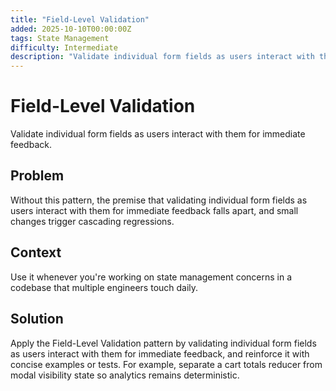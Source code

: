 ```yaml
---
title: "Field-Level Validation"
added: 2025-10-10T00:00:00Z
tags: State Management
difficulty: Intermediate
description: "Validate individual form fields as users interact with them for immediate feedback."
---
```

# Field-Level Validation

Validate individual form fields as users interact with them for immediate feedback.

## Problem

Without this pattern, the premise that validating individual form fields as users interact with them for immediate feedback falls apart, and small changes trigger cascading regressions.

## Context

Use it whenever you're working on state management concerns in a codebase that multiple engineers touch daily.

## Solution

Apply the Field-Level Validation pattern by validating individual form fields as users interact with them for immediate feedback, and reinforce it with concise examples or tests. For example, separate a cart totals reducer from modal visibility state so analytics remains deterministic.
